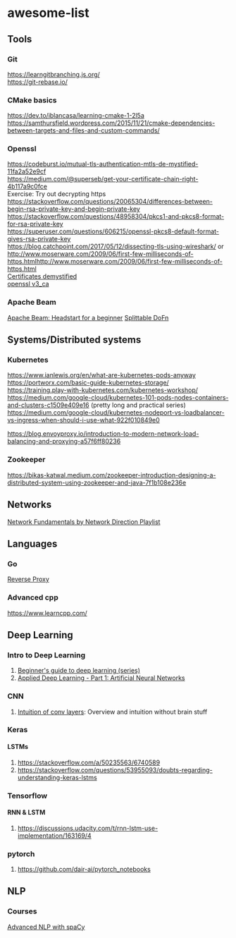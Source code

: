 # awesome-list

## Tools
### Git
https://learngitbranching.js.org/   
https://git-rebase.io/

### CMake basics
https://dev.to/iblancasa/learning-cmake-1-2l5a
https://samthursfield.wordpress.com/2015/11/21/cmake-dependencies-between-targets-and-files-and-custom-commands/

### Openssl
https://codeburst.io/mutual-tls-authentication-mtls-de-mystified-11fa2a52e9cf   
https://medium.com/@superseb/get-your-certificate-chain-right-4b117a9c0fce   
Exercise: Try out decrypting https   
https://stackoverflow.com/questions/20065304/differences-between-begin-rsa-private-key-and-begin-private-key   
https://stackoverflow.com/questions/48958304/pkcs1-and-pkcs8-format-for-rsa-private-key   
https://superuser.com/questions/606215/openssl-pkcs8-default-format-gives-rsa-private-key   
https://blog.catchpoint.com/2017/05/12/dissecting-tls-using-wireshark/ or http://www.moserware.com/2009/06/first-few-milliseconds-of-https.htmlhttp://www.moserware.com/2009/06/first-few-milliseconds-of-https.html   
[Certificates demystified](https://commandlinefanatic.com/cgi-bin/showarticle.cgi?article=art012)   
[openssl v3_ca](https://www.openssl.org/docs/man1.0.2/man5/x509v3_config.html)   

### Apache Beam
[Apache Beam: Headstart for a beginner](https://medium.com/analytics-vidhya/apache-beam-a-beginners-approach-4783dfc6fea)
[Splittable DoFn](https://docs.google.com/document/d/1AQmx-T9XjSi1PNoEp5_L-lT0j7BkgTbmQnc6uFEMI4c/edit#heading=h.dtl8cwoybr2y)


## Systems/Distributed systems
### Kubernetes
https://www.ianlewis.org/en/what-are-kubernetes-pods-anyway   
https://portworx.com/basic-guide-kubernetes-storage/   
https://training.play-with-kubernetes.com/kubernetes-workshop/   
https://medium.com/google-cloud/kubernetes-101-pods-nodes-containers-and-clusters-c1509e409e16 (pretty long and practical series)   
https://medium.com/google-cloud/kubernetes-nodeport-vs-loadbalancer-vs-ingress-when-should-i-use-what-922f010849e0
   
https://blog.envoyproxy.io/introduction-to-modern-network-load-balancing-and-proxying-a57f6ff80236

### Zookeeper
https://bikas-katwal.medium.com/zookeeper-introduction-designing-a-distributed-system-using-zookeeper-and-java-7f1b108e236e   

## Networks
[Network Fundamentals by Network Direction Playlist](https://www.youtube.com/playlist?list=PLDQaRcbiSnqF5U8ffMgZzS7fq1rHUI3Q8)   

## Languages
### Go
[Reverse Proxy](https://blog.charmes.net/post/reverse-proxy-go/)

### Advanced cpp
https://www.learncpp.com/

## Deep Learning
### Intro to Deep Learning
1. [Beginner's guide to deep learning (series)](https://towardsdatascience.com/intro-to-deep-learning-c025efd92535)
2. [Applied Deep Learning - Part 1: Artificial Neural Networks](https://towardsdatascience.com/applied-deep-learning-part-1-artificial-neural-networks-d7834f67a4f6)

### CNN
1. [Intuition of conv layers](http://cs231n.github.io/convolutional-networks/): Overview and intuition without brain stuff

### Keras 
#### LSTMs
1. https://stackoverflow.com/a/50235563/6740589
2. https://stackoverflow.com/questions/53955093/doubts-regarding-understanding-keras-lstms

### Tensorflow 
#### RNN & LSTM
1. https://discussions.udacity.com/t/rnn-lstm-use-implementation/163169/4

### pytorch
1. https://github.com/dair-ai/pytorch_notebooks

## NLP 
### Courses
[Advanced NLP with spaCy](https://github.com/ines/spacy-course)
